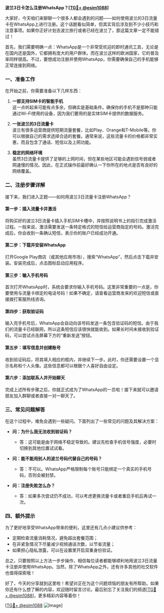 **波兰3日卡怎么注册WhatsApp？[[TG💪+ @esim1088](https://t.me/s/esim1088)]**

大家好，今天咱们来聊聊一个很多人都会遇到的问题——如何使用波兰的3日流量卡在WhatsApp上进行注册。这个话题看似简单，但其实背后涉及到不少小技巧和注意事项。如果你正好计划去波兰旅行或者已经在波兰了，那这篇文章一定不能错过！

首先，我们需要明确一点：WhatsApp是一个非常受欢迎的即时通讯工具，无论是在国内还是国外，它都拥有庞大的用户群体。而在波兰这样的欧洲国家，它的普及率同样很高。不过，要想成功注册并使用WhatsApp，你需要确保自己的手机能够正常连接到网络。

### 一、准备工作

在开始之前，你需要准备以下几样东西：

1. **一部支持SIM卡的智能手机**  
   这一点听起来可能有点多余，但确实是基础条件。确保你的手机不是那种只能通过Wi-Fi使用的设备，因为我们要用的是实体SIM卡提供的数据服务。

2. **一张波兰的3日流量卡**  
   波兰有很多运营商提供短期流量套餐，比如Play、Orange和T-Mobile等。你可以根据自己的需求选择合适的套餐。通常来说，这些流量卡的价格都非常实惠，而且包含了通话、短信以及上网功能。

3. **稳定的网络环境**  
   虽然3日流量卡提供了足够的上网时间，但在某些地区可能会遇到信号弱或者网速慢的情况。因此，在正式操作前最好确认一下你所在的地点是否有良好的网络覆盖。

### 二、注册步骤详解

接下来，我们进入正题——如何用波兰3日流量卡注册WhatsApp？

#### 第一步：插入流量卡并激活

将购买好的波兰3日流量卡插入手机SIM卡槽中，并按照说明书上的指引完成激活过程。一般来说，激活需要发送一条特定格式的短信给运营商指定的号码。激活完成后，你会收到一条确认短信，表示你的账户已经成功开通。

#### 第二步：下载并安装WhatsApp

打开Google Play商店（或其他应用市场），搜索“WhatsApp”，然后点击下载并安装。安装完成后，点击图标启动应用程序。

#### 第三步：输入手机号码

首次打开WhatsApp时，系统会要求你输入手机号码。这里非常重要的一点是，你要使用与流量卡绑定的电话号码！如果不确定，请查看运营商发来的欢迎短信或直接拨打客服热线咨询。

#### 第四步：获取验证码

输入完手机号后，WhatsApp会自动向该号码发送一条包含验证码的短信。由于我们的流量卡已经联网，所以这条短信应该很快就能收到。如果长时间未接收到验证码，可以尝试点击屏幕下方的“重新发送”按钮。

#### 第五步：填写信息并创建账号

收到验证码后，将其填入相应的框内，并继续下一步。此时，你还需要设置一个显示名称和个人头像。这些信息都可以根据个人喜好自由设定。

#### 第六步：添加联系人并开始聊天

完成上述所有步骤之后，你就正式成为了WhatsApp的一员啦！接下来就可以邀请朋友加入群聊或者直接一对一聊天了。

### 三、常见问题解答

在这个过程中，难免会遇到一些疑问。下面列出了一些常见的问题及其解决方案：

- **问：为什么我无法收到验证码？**
  - 答：这可能是由于网络不稳定导致的。建议先检查手机信号强度，必要时切换到其他位置试试看。

- **问：能不能用别人的波兰号码代替自己的号码？**
  - 答：不可以。WhatsApp严格限制每个账号只能绑定一个真实的手机号码，否则会被封禁。

- **问：注册失败怎么办？**
  - 答：如果多次尝试仍不成功，可以考虑更换流量卡或者重启手机后再试一次。

### 四、额外提示

为了更好地享受WhatsApp带来的便利，这里还有几点小建议供参考：

- 定期检查流量消耗情况，避免超出套餐范围；
- 在非紧急情况下尽量减少视频通话次数，以节省流量；
- 如果担心隐私泄露，可以在设置里开启双重身份验证。

总之，只要按照以上方法一步步操作，相信每位读者都能够顺利地用波兰3日流量卡注册并使用WhatsApp。当然，除了WhatsApp之外，还有许多其他的社交软件也值得探索哦！

好了，今天的分享就到这里啦！希望对正在为这个问题烦恼的朋友有所帮助。如果你还有什么想了解的内容，欢迎随时留言讨论。最后别忘了关注我们的频道[[TG💪+ @esim1088](https://t.me/s/esim1088)]，更多精彩内容等着你！

[[TG💪+ @esim1088](https://t.me/s/esim1088) ![Image](https://i.postimg.cc/4NQfJmqS/Snipaste-2025-05-13-00-14-12.png)]